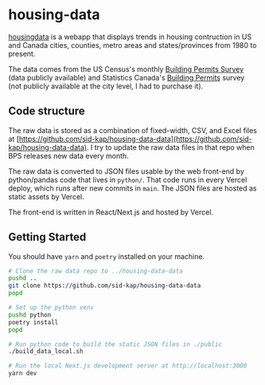 # housing-data

[housingdata](https://housingdata.app) is a webapp that displays trends in housing contruction in US and Canada cities, counties, metro areas and states/provinces from 1980 to present.

The data comes from the US Census's monthly [Building Permits Survey](https://www.census.gov/construction/bps/index.html) (data publicly available) and Statistics Canada's [Building Permits](https://www23.statcan.gc.ca/imdb/p2SV.pl?Function=getSurvey&SDDS=2802) survey (not publicly available at the city level, I had to purchase it).

## Code structure

The raw data is stored as a combination of fixed-width, CSV, and Excel files at [https://github.com/sid-kap/housing-data-data](https://github.com/sid-kap/housing-data-data). I try to update the raw data files in that repo when BPS releases new data every month.

The raw data is converted to JSON files usable by the web front-end by python/pandas code that lives in `python/`. That code runs in every Vercel deploy, which runs after new commits in `main`. The JSON files are hosted as static assets by Vercel.

The front-end is written in React/Next.js and hosted by Vercel.

## Getting Started

You should have `yarn` and `poetry` installed on your machine.

```sh
# Clone the raw data repo to ../housing-data-data
pushd ..
git clone https://github.com/sid-kap/housing-data-data
popd

# Set up the python venv
pushd python
poetry install
popd

# Run python code to build the static JSON files in ./public
./build_data_local.sh

# Run the local Next.js development server at http://localhost:3000
yarn dev
```
